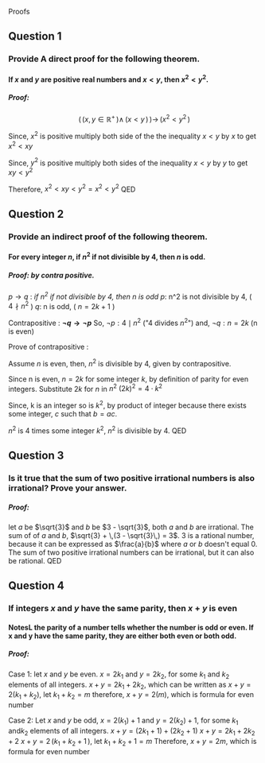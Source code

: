 Proofs

## Question 1
### Provide A direct proof for the following theorem.
#### If $x$ and $y$ are positive real numbers and $x < y$, then $x^2 < y^2$.
##### Proof: 
$$\,(\,(x, \,y \in \mathbb{R}^{+}\,) \land \,(x < y\,)\,) \rightarrow \,(x^{2} < y^{2}\,)$$

Since, $x^{2}$ is positive multiply both side of the the inequality $x < y$ by $x$ to get $x^{2} < xy$

Since, $y^{2}$ is positive multiply both sides of the inequality $x < y$ by $y$ to get $xy < y^{2}$

Therefore, $x^{2} < xy < y^{2} = x^{2} < y^{2}$
QED 

## Question 2
### Provide an indirect proof of the following theorem.
#### For every integer $n$, if $n^{2}$ if not divisible by 4, then $n$ is odd.
##### Proof: by contra positive.
$p \rightarrow q$  : *if $n^{2}$ if not divisible by 4, then $n$ is odd*
$p  :$ n^2 is not divisible by 4, (  $4\nmid n^{2}$ )
$q :$ n is odd, ( $n = 2k+1$ )

Contrapositive : **$\lnot q \rightarrow \lnot p$**
So, $\lnot p : 4 \mid n^{2}$ ("4 divides $n^{2}$")
and, $\lnot q : n = 2k$ (n is even)

Prove of contrapositive :

Assume $n$ is even,
then, $n^2$ is divisible by $4$, given by contrapositive.

Since n is even, $n = 2k$ for some integer $k$, by definition of parity for even integers.
Substitute $2k$ for $n$ in $n^{2}$
$(2k)^{2} = 4 \cdot k^{2}$

Since, k is an integer so is $k^{2}$, by product of integer
because there exists some integer, $c$ such that $b = ac$. 

$n^{2}$ is 4 times some integer $k^{2}$, $n^{2}$ is divisible by 4. 
QED


## Question 3
### Is it true that the sum of two positive irrational numbers is also irrational? Prove your answer.
##### Proof:
let $a$ be $\sqrt{3}$ and $b$ be $3 - \sqrt{3}$, both $a$ and $b$ are irrational.
The sum of of $a$ and $b$, $\sqrt{3} + \,(3 - \sqrt{3}\,) = 3$.
3 is a rational number, because it can be expressed as $\frac{a}{b}$ where $a$ or $b$ doesn't equal 0. 
The sum of two positive irrational numbers can be irrational, but it can also be rational. QED

## Question 4 
### If integers $x$ and $y$ have the same parity, then $x + y$ is even
#### NotesL the parity of a number tells whether the number is odd or even. If x and y have the same parity, they are either both even or both odd.
##### Proof:

Case 1: let $x$ and $y$ be even. 
$x = 2k_{1}$ and $y = 2k_{2}$, for some $k_{1}$ and $k_{2}$ elements of all integers.
$x + y = 2k_{1} + 2k_{2}$, 
which can be written as $x + y = 2 (k_{1} + k_{2})$,
let $k_{1} + k_{2} = m$
therefore, $x + y = 2(m)$, which is formula for even number 

Case 2: Let $x$ and $y$ be odd, 
$x = 2(k_{1})+1$ and $y = 2(k_{2})+1$, for some $k_{1}$ and$k_{2}$ elements of all integers.
$x + y = (2k_{1} + 1) + (2k_{2} +1)$ 
$x + y = 2k_{1} +2k_{2} + 2$
$x + y = 2\,(k_{1} + k_{2} + 1\,)$, 
let $k_{1} + k_{2} + 1 = m$ 
Therefore, $x + y = 2m$, which is formula for even number
